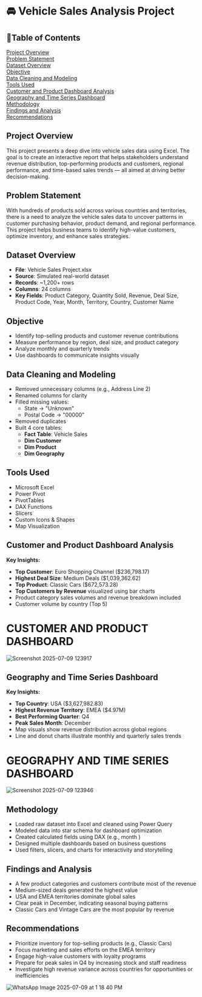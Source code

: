# 🚘 Vehicle Sales Analysis Project

## 📑Table of Contents
 [Project Overview](#project-overview)  
 [Problem Statement](#problem-statement)  
 [Dataset Overview](#dataset-overview)  
 [Objective](#objective)  
 [Data Cleaning and Modeling](#data-cleaning-and-modeling)  
 [Tools Used](#tools-used)  
 [Customer and Product Dashboard Analysis](#customer-and-product-dashboard-analysis)  
 [Geography and Time Series Dashboard](#geography-and-time-series-dashboard)  
 [Methodology](#methodology)  
 [Findings and Analysis](#findings-and-analysis)  
 [Recommendations](#recommendations)



## Project Overview

This project presents a deep dive into vehicle sales data using Excel. The goal is to create an interactive report that helps stakeholders understand revenue distribution, top-performing products and customers, regional performance, and time-based sales trends — all aimed at driving better decision-making.


## Problem Statement

With hundreds of products sold across various countries and territories, there is a need to analyze the vehicle sales data to uncover patterns in customer purchasing behavior, product demand, and regional performance. This project helps business teams to identify high-value customers, optimize inventory, and enhance sales strategies.


## Dataset Overview

- **File**: Vehicle Sales Project.xlsx  
- **Source**: Simulated real-world dataset  
- **Records**: ~1,200+ rows  
- **Columns**: 24 columns  
- **Key Fields**: Product Category, Quantity Sold, Revenue, Deal Size, Product Code, Year, Month, Territory, Country, Customer Name


## Objective

- Identify top-selling products and customer revenue contributions  
- Measure performance by region, deal size, and product category  
- Analyze monthly and quarterly trends  
- Use dashboards to communicate insights visually


## Data Cleaning and Modeling

- Removed unnecessary columns (e.g., Address Line 2)  
- Renamed columns for clarity  
- Filled missing values:  
  - State → "Unknown"  
  - Postal Code → "00000"  
- Removed duplicates  
- Built 4 core tables:  
  - **Fact Table**: Vehicle Sales  
  - **Dim Customer**  
  - **Dim Product**  
  - **Dim Geography**


## Tools Used

- Microsoft Excel  
- Power Pivot  
- PivotTables  
- DAX Functions  
- Slicers  
- Custom Icons & Shapes  
- Map Visualization


## Customer and Product Dashboard Analysis

**Key Insights:**
- **Top Customer**: Euro Shopping Channel ($236,798.17)  
- **Highest Deal Size**: Medium Deals ($1,039,362.62)  
- **Top Product**: Classic Cars ($672,573.28)  
- **Top Customers by Revenue** visualized using bar charts  
- Product category sales volumes and revenue breakdown included  
- Customer volume by country (Top 5)

 # CUSTOMER AND PRODUCT DASHBOARD 
![Screenshot 2025-07-09 123917](https://github.com/user-attachments/assets/44bf7c14-5b2b-458d-b122-9c56c4cf8fc9)


## Geography and Time Series Dashboard

**Key Insights:**
- **Top Country**: USA ($3,627,982.83)  
- **Highest Revenue Territory**: EMEA ($4.97M)  
- **Best Performing Quarter**: Q4  
- **Peak Sales Month**: December  
- Map visuals show revenue distribution across global regions  
- Line and donut charts illustrate monthly and quarterly sales trends

# GEOGRAPHY AND TIME SERIES DASHBOARD
![Screenshot 2025-07-09 123946](https://github.com/user-attachments/assets/c9fce6ab-08fa-4ce8-905b-3b66bd2f57a9)


## Methodology

- Loaded raw dataset into Excel and cleaned using Power Query  
- Modeled data into star schema for dashboard optimization  
- Created calculated fields using DAX (e.g., month )  
- Designed multiple dashboards based on business questions  
- Used filters, slicers, and charts for interactivity and storytelling


## Findings and Analysis

- A few product categories and customers contribute most of the revenue  
- Medium-sized deals generated the highest value  
- USA and EMEA territories dominate global sales  
- Clear peak in December, indicating seasonal buying patterns  
- Classic Cars and Vintage Cars are the most popular by revenue


## Recommendations

- Prioritize inventory for top-selling products (e.g., Classic Cars)  
- Focus marketing and sales efforts on the EMEA territory  
- Engage high-value customers with loyalty programs  
- Prepare for peak sales in Q4 by increasing stock and staff readiness  
- Investigate high revenue variance across countries for opportunities or inefficiencies

![WhatsApp Image 2025-07-09 at 1 18 40 PM](https://github.com/user-attachments/assets/4fb0362a-629f-4c95-8585-46e0e0b23738)

